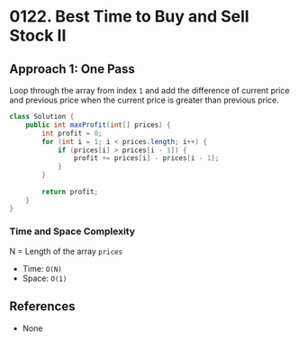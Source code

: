 # 0122. Best Time to Buy and Sell Stock II

## Approach 1: One Pass
Loop through the array from index `1` and add the difference of current price and previous price when the current price is greater than previous price.

```Java
class Solution {
    public int maxProfit(int[] prices) {
        int profit = 0;
        for (int i = 1; i < prices.length; i++) {
            if (prices[i] > prices[i - 1]) {
                profit += prices[i] - prices[i - 1];
            }
        }
        
        return profit;
    }
}
```

### Time and Space Complexity

N = Length of the array `prices`
- Time: `O(N)`
- Space: `O(1)`

## References
- None
